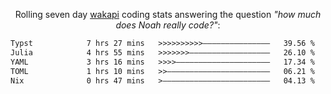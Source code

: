 <p align="center">Rolling seven day <a href="https://wakapi.dev/"/>wakapi</a> coding stats answering the question <i>"how much does Noah really code?"</i>:</p>
<!--START_SECTION:waka-->

```txt
Typst            7 hrs 27 mins   >>>>>>>>>>———————————————   39.56 %
Julia            4 hrs 55 mins   >>>>>>>——————————————————   26.10 %
YAML             3 hrs 16 mins   >>>>—————————————————————   17.34 %
TOML             1 hrs 10 mins   >>———————————————————————   06.21 %
Nix              0 hrs 47 mins   >————————————————————————   04.13 %
```

<!--END_SECTION:waka-->

